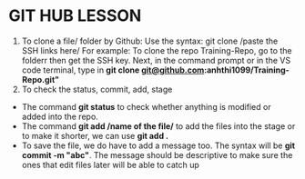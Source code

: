# GIT HUB LESSON
1. To clone a file/ folder by Github:
Use the syntax: git clone /paste the SSH links here/
For example: To clone the repo Training-Repo, go to the folderr then get the SSH key.
Next, in the command prompt or in the VS code terminal, type in **git clone git@github.com:anhthi1099/Training-Repo.git"**
2. To check the status, commit, add, stage
* The command **git status** to check whether anything is modified or added into the repo.  
* The command **git add /name of the file/** to add the files into the stage or to make it shorter, we can use **git add .**
* To save the file, we do have to add a message too. The syntax will be **git commit -m "abc"**. The message should be descriptive to make sure the ones that edit files later will be able to catch up 